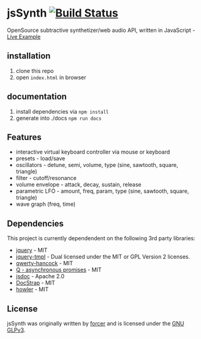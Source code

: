jsSynth [![Build Status](https://travis-ci.org/vire/jsSynth.svg?branch=sequencer)](https://travis-ci.org/vire/jsSynth)
=======
OpenSource subtractive synthetizer/web audio API, written in JavaScript - [Live Example](http://dualsoul.net/tmp/jsSynth/)

## installation

1. clone this repo
2. open ```index.html``` in browser


## documentation

1. install dependencies via ```npm install```
2. generate into ./docs ```npm run docs```


## Features

* interactive virtual keyboard controller via mouse or keyboard
* presets - load/save
* oscillators - detune,  semi, volume, type (sine, sawtooth, square, triangle)
* filter - cutoff/resonance
* volume envelope - attack, decay, sustain, release
* parametric LFO - amount, freq, param, type (sine, sawtooth, square, triangle)
* wave graph (freq, time)

## Dependencies

This project is currently dependendent on the following 3rd party libraries:

* [jquery](https://github.com/jquery/jquery/) - MIT
* [jquery-tmpl](https://github.com/BorisMoore/jquery-tmpl) - Dual licensed under the MIT or GPL Version 2 licenses.
* [qwerty-hancock](https://github.com/stuartmemo/qwerty-hancock) - MIT
* [Q - asynchronous promises](https://github.com/kriskowal/q) - MIT 
* [jsdoc](https://github.com/jsdoc3/jsdoc) - Apache 2.0
* [DocStrap](https://github.com/terryweiss/docstrap) - MIT
* [howler](https://github.com/goldfire/howler.js/) - MIT

## License

jsSynth was originally written by [forcer](https://github.com/recrof) and is
licensed under the [GNU GLPv3](LICENSE.md).
